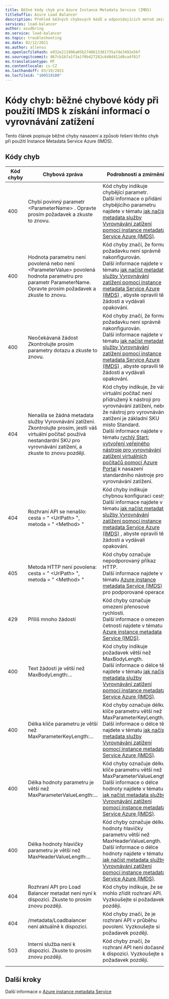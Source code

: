 ```yaml
---
title: Běžné kódy chyb pro Azure Instance Metadata Service (IMDS)
titleSuffix: Azure Load Balancer
description: Přehled běžných chybových kódů a odpovídajících metod zmírňování pro Azure Instance Metadata Service (IMDS)
services: load-balancer
author: asudbring
ms.service: load-balancer
ms.topic: troubleshooting
ms.date: 02/12/2021
ms.author: allensu
ms.openlocfilehash: e932e211996a05b2740613381735a7de3492e5bf
ms.sourcegitcommit: 867cb1b7a1f3a1f0b427282c648d411d0ca4f81f
ms.translationtype: MT
ms.contentlocale: cs-CZ
ms.lasthandoff: 03/19/2021
ms.locfileid: "100519180"
---
```

# <a name="error-codes-common-error-codes-when-using-imds-to-retrieve-load-balancer-information"></a>Kódy chyb: běžné chybové kódy při použití IMDS k získání informací o vyrovnávání zatížení

Tento článek popisuje běžné chyby nasazení a způsob řešení těchto chyb při použití Instance Metadata Service Azure (IMDS).

## <a name="error-codes"></a>Kódy chyb

| Kód chyby | Chybová zpráva | Podrobnosti a zmírnění |
| --- | ---------- | ----------------- |
| 400 | Chybí povinný parametr \<ParameterName> . Opravte prosím požadavek a zkuste to znovu. | Kód chyby indikuje chybějící parametr. </br> Další informace o přidání chybějícího parametru najdete v tématu [jak načíst metadata služby Vyrovnávání zatížení pomocí instance metadata Service Azure (IMDS)](howto-load-balancer-imds.md#sample-request-and-response).
| 400 | Hodnota parametru není povolená nebo není \<ParameterValue> povolená hodnota parametru pro parametr ParameterName. Opravte prosím požadavek a zkuste to znovu. | Kód chyby značí, že formát požadavku není správně nakonfigurován. </br> Další informace najdete v tématu [jak načíst metadata služby Vyrovnávání zatížení pomocí instance metadata Service Azure (IMDS)](howto-load-balancer-imds.md#sample-request-and-response) , abyste opravili tělo žádosti a vydávali opakování. |
| 400 | Neočekávaná žádost Zkontrolujte prosím parametry dotazu a zkuste to znovu. | Kód chyby značí, že formát požadavku není správně nakonfigurován. </br> Další informace najdete v tématu [jak načíst metadata služby Vyrovnávání zatížení pomocí instance metadata Service Azure (IMDS)](howto-load-balancer-imds.md#sample-request-and-response) , abyste opravili tělo žádosti a vydávali opakování. |
| 404 | Nenašla se žádná metadata služby Vyrovnávání zatížení. Zkontrolujte prosím, jestli váš virtuální počítač používá nestandardní SKU pro vyrovnávání zatížení, a zkuste to znovu později. | Kód chyby indikuje, že váš virtuální počítač není přidružený k nástroji pro vyrovnávání zatížení, nebo že nástroj pro vyrovnávání zatížení je základní SKU místo Standard. </br> Další informace najdete v tématu [rychlý Start: vytvoření veřejného nástroje pro vyrovnávání zatížení virtuálních počítačů pomocí Azure Portal](quickstart-load-balancer-standard-public-portal.md?tabs=option-1-create-load-balancer-standard) k nasazení standardního nástroje pro vyrovnávání zatížení.|
| 404 | Rozhraní API se nenašlo: cesta = " \<UrlPath> ", metoda = " \<Method> " | Kód chyby indikuje chybnou konfiguraci cesty. </br> Další informace najdete v tématu [jak načíst metadata služby Vyrovnávání zatížení pomocí instance metadata Service Azure (IMDS)](howto-load-balancer-imds.md#sample-request-and-response) , abyste opravili tělo žádosti a vydávali opakování.|
| 405 | Metoda HTTP není povolena: cesta = " \<UrlPath> ", metoda = " \<Method> " | Kód chyby označuje nepodporovaný příkaz HTTP. </br> Další informace najdete v tématu [Azure instance metadata Service (IMDS)](../virtual-machines/windows/instance-metadata-service.md?tabs=windows#http-verbs) pro podporované operace. |
| 429 | Příliš mnoho žádostí | Kód chyby označuje omezení přenosové rychlosti. </br> Další informace o omezení četnosti najdete v tématu [Azure instance metadata Service (IMDS)](../virtual-machines/windows/instance-metadata-service.md?tabs=windows#rate-limiting).|
| 400 | Text žádosti je větší než MaxBodyLength:... | Kód chyby indikuje požadavek větší než MaxBodyLength. </br> Další informace o délce těla najdete v tématu [jak načíst metadata služby Vyrovnávání zatížení pomocí instance metadata Service Azure (IMDS)](howto-load-balancer-imds.md#sample-request-and-response).|
| 400 | Délka klíče parametru je větší než MaxParameterKeyLength:... | Kód chyby označuje délku klíče parametru větší než MaxParameterKeyLength. </br> Další informace o délce těla najdete v tématu [jak načíst metadata služby Vyrovnávání zatížení pomocí instance metadata Service Azure (IMDS)](howto-load-balancer-imds.md#sample-request-and-response). |
| 400 | Délka hodnoty parametru je větší než MaxParameterValueLength:... | Kód chyby označuje délku klíče parametru větší než MaxParameterValueLength. </br> Další informace o délce hodnoty najdete v tématu [jak načíst metadata služby Vyrovnávání zatížení pomocí instance metadata Service Azure (IMDS)](howto-load-balancer-imds.md#sample-request-and-response).|
| 400 | Délka hodnoty hlavičky parametru je větší než MaxHeaderValueLength:... | Kód chyby označuje délku hodnoty hlavičky parametru větší než MaxHeaderValueLength. </br> Další informace o délce hodnoty najdete v tématu [jak načíst metadata služby Vyrovnávání zatížení pomocí instance metadata Service Azure (IMDS)](howto-load-balancer-imds.md#sample-request-and-response).|
| 404 | Rozhraní API pro Load Balancer metadat není nyní k dispozici. Zkuste to prosím znovu později. | Kód chyby indikuje, že se mohlo zřídit rozhraní API. Vyzkoušejte si požadavek později. |
| 404 | /metadata/Loadbalancer není aktuálně k dispozici. | Kód chyby značí, že je rozhraní API v průběhu povolení. Vyzkoušejte si požadavek později. |
| 503 | Interní služba není k dispozici. Zkuste to prosím znovu později.  | Kód chyby značí, že rozhraní API není dočasně k dispozici. Vyzkoušejte si požadavek později. |
|  |  |

## <a name="next-steps"></a>Další kroky

Další informace o [Azure instance metadata Service](../virtual-machines/windows/instance-metadata-service.md)

